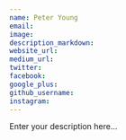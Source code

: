 ```yaml
---
name: Peter Young
email:
image:
description_markdown:
website_url:
medium_url:
twitter:
facebook:
google_plus:
github_username:
instagram:
---
```


Enter your description here...
